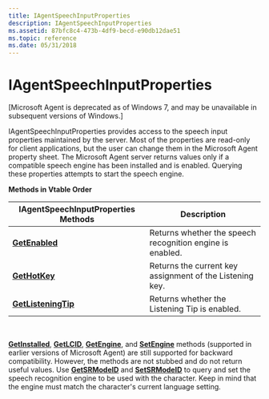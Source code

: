 ```yaml
---
title: IAgentSpeechInputProperties
description: IAgentSpeechInputProperties
ms.assetid: 87bfc8c4-473b-4df9-becd-e90db12dae51
ms.topic: reference
ms.date: 05/31/2018
---
```


# IAgentSpeechInputProperties

\[Microsoft Agent is deprecated as of Windows 7, and may be unavailable in subsequent versions of Windows.\]

IAgentSpeechInputProperties provides access to the speech input properties maintained by the server. Most of the properties are read-only for client applications, but the user can change them in the Microsoft Agent property sheet. The Microsoft Agent server returns values only if a compatible speech engine has been installed and is enabled. Querying these properties attempts to start the speech engine.

**Methods in Vtable Order**



| IAgentSpeechInputProperties Methods                                     | Description                                               |
|-------------------------------------------------------------------------|-----------------------------------------------------------|
| [**GetEnabled**](iagentspeechinputproperties--getenabled.md)           | Returns whether the speech recognition engine is enabled. |
| [**GetHotKey**](iagentspeechinputproperties--gethotkey.md)             | Returns the current key assignment of the Listening key.  |
| [**GetListeningTip**](iagentspeechinputproperties--getlisteningtip.md) | Returns whether the Listening Tip is enabled.             |



 

[**GetInstalled**](https://www.bing.com/search?q=**GetInstalled**), [**GetLCID**](https://www.bing.com/search?q=**GetLCID**), [**GetEngine**](https://www.bing.com/search?q=**GetEngine**), and [**SetEngine**](https://www.bing.com/search?q=**SetEngine**) methods (supported in earlier versions of Microsoft Agent) are still supported for backward compatibility. However, the methods are not stubbed and do not return useful values. Use [**GetSRModeID**](https://www.bing.com/search?q=**GetSRModeID**) and [**SetSRModeID**](https://www.bing.com/search?q=**SetSRModeID**) to query and set the speech recognition engine to be used with the character. Keep in mind that the engine must match the character's current language setting.

 

 





